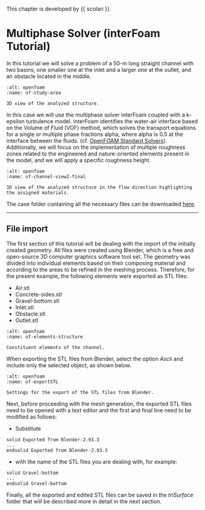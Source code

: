 This chapter is developed by {{ scolari }}.


# Multiphase Solver (interFoam Tutorial)

In this tutorial we will solve a problem of a 50-m long straight channel with two basins, one smaller one at the inlet and a larger one at the outlet, and an obstacle located in the middle. 

```{figure} ../../img/openfoam/blender/study-area.png
:alt: openfoam 
:name: of-study-area

3D view of the analyzed structure.
```

In this case we will use the multiphase solver interFoam coupled with a k-epsilon turbulence model. interFoam identifies the water-air interface based on the Volume of Fluid (VOF) method, which solves the transport equations for a single or multiple phase fractions alpha, where alpha is 0.5 at the interface between the fluids. (cf. [OpenFOAM Standard Solvers](https://www.openfoam.com/documentation/user-guide/a-reference/a.1-standard-solvers)). Additionally, we will focus on the implementation of multiple roughness zones related to the engineered and nature-oriented elements present in the model, and we will apply a specific roughness height. 

```{figure} ../../img/openfoam/blender/channel-view2-final.png
:alt: openfoam 
:name: of-channel-view2-final

3D view of the analyzed structure in the flow direction highlighting the assigned materials.
```

The case folder containing all the necessary files can be downloaded [here](https://github.com/hydro-informatics/openfoam.git).

***
## File import
The first section of this tutorial will be dealing with the import of the initially created geometry. All files were created using Blender, which is a free and open-source 3D computer graphics software tool set. The geometry was divided into individual elements based on their composing material and according to the areas to be refined in the meshing process. Therefore, for the present example, the following elements were exported as STL files:

* Air.stl
* Concrete-sides.stl
* Gravel-bottom.stl
* Inlet.stl
* Obstacle.stl
* Outlet.stl

```{figure} ../../img/openfoam/blender/elements-structure.png
:alt: openfoam 
:name: of-elements-structure

Constituent elements of the channel.
```

When exporting the STL files from Blender, select the option *Ascii* and include only the selected object, as shown below.

```{figure} ../../img/openfoam/blender/exportSTL.png
:alt: openfoam 
:name: of-exportSTL

Settings for the export of the STL files from Blender.
```

Next, before proceeding with the mesh generation, the exported STL files need to be opened with a text editor and the first and final line need to be modified as follows:

* Substitute 

```
solid Exported from Blender-2.93.3
...
endsolid Exported from Blender-2.93.3
```

* with the name of the STL files you are dealing with, for example:

```
solid Gravel-bottom
...
endsolid Gravel-bottom
```

Finally, all the exported and edited STL files can be saved in the *triSurface* folder that will be described more in detail in the next section.


